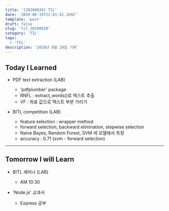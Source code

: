 ```yaml
---
title: '[20200820] TIL'
date: '2020-08-19T22:01:42.169Z'
template: 'post'
draft: false
slug: 'til_20200820'
category: 'TIL'
tags:
  - 'TIL'
description: '2020년 8월 20일 기록'
---
```


## Today I Learned

- PDF text extraction (LAB)

  - 'pdfplumber' package
  - RNFL : extract_words()로 텍스트 추출
  - VF : 좌표 값으로 텍스트 부분 가리기

- BITL competition (LAB)
  - feature selection : wrapper method
  - forward selection, backward elimination, stepwise selection
  - Naive Bayes, Random Forest, SVM 세 모델에서 측정
  - accuracy : 0.71 (svm - forward selection)

<hr>

## Tomorrow I will Learn

- BITL 세미나 (LAB)

  - AM 10:30

- 'Node.js' 교과서
  - Express 공부
